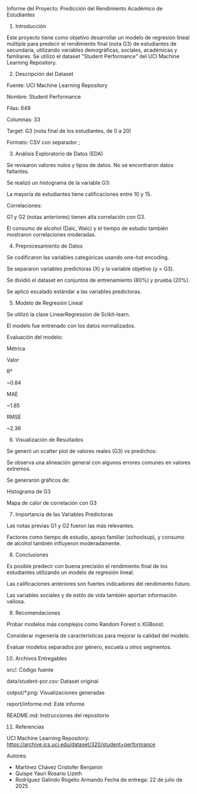  Informe del Proyecto: Predicción del Rendimiento Académico de Estudiantes

1. Introducción

Este proyecto tiene como objetivo desarrollar un modelo de regresión lineal múltiple para predecir el rendimiento final (nota G3) de estudiantes de secundaria, utilizando variables demográficas, sociales, académicas y familiares. Se utilizó el dataset "Student Performance" del UCI Machine Learning Repository.

2. Descripción del Dataset

Fuente: UCI Machine Learning Repository

Nombre: Student Performance

Filas: 649

Columnas: 33

Target: G3 (nota final de los estudiantes, de 0 a 20)

Formato: CSV con separador ;

3. Análisis Exploratorio de Datos (EDA)

Se revisaron valores nulos y tipos de datos. No se encontraron datos faltantes.

Se realizó un histograma de la variable G3:

La mayoría de estudiantes tiene calificaciones entre 10 y 15.

Correlaciones:

G1 y G2 (notas anteriores) tienen alta correlación con G3.

El consumo de alcohol (Dalc, Walc) y el tiempo de estudio también mostraron correlaciones moderadas.

4. Preprocesamiento de Datos

Se codificaron las variables categóricas usando one-hot encoding.

Se separaron variables predictoras (X) y la variable objetivo (y = G3).

Se dividió el dataset en conjuntos de entrenamiento (80%) y prueba (20%).

Se aplicó escalado estándar a las variables predictoras.

5. Modelo de Regresión Lineal

Se utilizó la clase LinearRegression de Scikit-learn.

El modelo fue entrenado con los datos normalizados.

Evaluación del modelo:

Métrica

Valor

R²

~0.84

MAE

~1.85

RMSE

~2.36

6. Visualización de Resultados

Se generó un scatter plot de valores reales (G3) vs predichos:

Se observa una alineación general con algunos errores comunes en valores extremos.

Se generaron gráficos de:

Histograma de G3

Mapa de calor de correlación con G3

7. Importancia de las Variables Predictoras

Las notas previas G1 y G2 fueron las más relevantes.

Factores como tiempo de estudio, apoyo familiar (schoolsup), y consumo de alcohol también influyeron moderadamente.

8. Conclusiones

Es posible predecir con buena precisión el rendimiento final de los estudiantes utilizando un modelo de regresión lineal.

Las calificaciones anteriores son fuertes indicadores del rendimiento futuro.

Las variables sociales y de estilo de vida también aportan información valiosa.

9. Recomendaciones

Probar modelos más complejos como Random Forest o XGBoost.

Considerar ingeniería de características para mejorar la calidad del modelo.

Evaluar modelos separados por género, escuela u otros segmentos.

10. Archivos Entregables

src/: Código fuente

data/student-por.csv: Dataset original

output/*.png: Visualizaciones generadas

report/informe.md: Este informe

README.md: Instrucciones del repositorio

11. Referencias

UCI Machine Learning Repository: https://archive.ics.uci.edu/dataset/320/student+performance

Autores: 
- Martínez Chávez Cristofer Benjamín
- Quispe Yauri Rosario Lizeth
- Rodríguez Galindo Rogelio Armando
Fecha de entrega: 22 de julio de 2025
